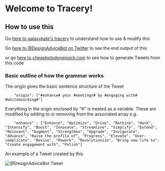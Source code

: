 # Welcome to Tracery!

## How to use this 

Go [here to galaxykate's tracery](https://github.com/galaxykate/tracery) to understand how to use & modify this 

Go [here to @DesignAdviceBot on Twitter](https://twitter.com/DesignAdviceBot) to see the end output of this  

or go [here to cheapbotsdonequick.com](https://cheapbotsdonequick.com/source/DesignAdviceBot) to see how to generate Tweets from this code


### Basic outline of how the grammar works
The origin gives the basic sentence structure of the Tweet

```
	"origin": ["#enhance# your #meetings# by #engaging with# #whiteboarding#"]
```

Everything in the origin enclosed by "#" is treated as a variable. These are modified by adding to or removing from the associated array e.g.

```
	"enhance" : ["Enhance", "Optimize", "Drive", "Rethink", "Hack", "Intensify", "Boost", "Innovate", "Streamline", "Simplify", "Extend", "Reinvent", "Augment", "Strengthen", "Upgrade", "Invigorate", "Advance", "Raise the profile of", "Progress", "Elevate", "Over-complicate", "Revise", "Rework", "Revolutionize", "Bring new life to", "Create engagement with", "Polish"]
```

An example of a Tweet created by this 

![@DesignAdviceBot Tweet](https://s3-ap-southeast-2.amazonaws.com/www.sophgdn.com/exampleDesignBotTweet.png)
